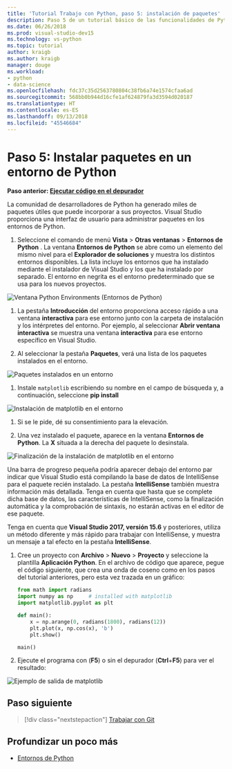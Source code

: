```yaml
---
title: 'Tutorial Trabajo con Python, paso 5: instalación de paquetes'
description: Paso 5 de un tutorial básico de las funcionalidades de Python en Visual Studio, en el que se muestran las características de Visual Studio para administrar paquetes en un entorno de Python.
ms.date: 06/26/2018
ms.prod: visual-studio-dev15
ms.technology: vs-python
ms.topic: tutorial
author: kraigb
ms.author: kraigb
manager: douge
ms.workload:
- python
- data-science
ms.openlocfilehash: fdc37c35d2563780804c38fb6a74e1574cfaa6ad
ms.sourcegitcommit: 568bb0b944d16cfe1af624879fa3d3594d020187
ms.translationtype: HT
ms.contentlocale: es-ES
ms.lasthandoff: 09/13/2018
ms.locfileid: "45546684"
---
```

# <a name="step-5-install-packages-in-your-python-environment"></a>Paso 5: Instalar paquetes en un entorno de Python

**Paso anterior: [Ejecutar código en el depurador](tutorial-working-with-python-in-visual-studio-step-04-debugging.md)**

La comunidad de desarrolladores de Python ha generado miles de paquetes útiles que puede incorporar a sus proyectos. Visual Studio proporciona una interfaz de usuario para administrar paquetes en los entornos de Python.

1. Seleccione el comando de menú **Vista** > **Otras ventanas** > **Entornos de Python** . La ventana **Entornos de Python** se abre como un elemento del mismo nivel para el **Explorador de soluciones** y muestra los distintos entornos disponibles. La lista incluye los entornos que ha instalado mediante el instalador de Visual Studio y los que ha instalado por separado. El entorno en negrita es el entorno predeterminado que se usa para los nuevos proyectos.

  ![Ventana Python Environments (Entornos de Python)](media/environments-default-view-blue.png)

1. La pestaña **Introducción** del entorno proporciona acceso rápido a una ventana **interactiva** para ese entorno junto con la carpeta de instalación y los intérpretes del entorno. Por ejemplo, al seleccionar **Abrir ventana interactiva** se muestra una ventana **interactiva** para ese entorno específico en Visual Studio.

1. Al seleccionar la pestaña **Paquetes**, verá una lista de los paquetes instalados en el entorno.

  ![Paquetes instalados en un entorno](media/environments-installed-packages-blue.png)

1. Instale `matplotlib` escribiendo su nombre en el campo de búsqueda y, a continuación, seleccione **pip install**

  ![Instalación de matplotlib en el entorno](media/environments-add-matplotlib1.png)

1. Si se le pide, dé su consentimiento para la elevación.

1. Una vez instalado el paquete, aparece en la ventana **Entornos de Python**. La **X** situada a la derecha del paquete lo desinstala.

  ![Finalización de la instalación de matplotlib en el entorno](media/environments-add-matplotlib2.png)

  Una barra de progreso pequeña podría aparecer debajo del entorno par indicar que Visual Studio está compilando la base de datos de IntelliSense para el paquete recién instalado. La pestaña **IntelliSense** también muestra información más detallada. Tenga en cuenta que hasta que se complete dicha base de datos, las características de IntelliSense, como la finalización automática y la comprobación de sintaxis, no estarán activas en el editor de ese paquete.

  Tenga en cuenta que **Visual Studio 2017, versión 15.6** y posteriores, utiliza un método diferente y más rápido para trabajar con IntelliSense, y muestra un mensaje a tal efecto en la pestaña **IntelliSense**.

1. Cree un proyecto con **Archivo** > **Nuevo** > **Proyecto** y seleccione la plantilla **Aplicación Python**. En el archivo de código que aparece, pegue el código siguiente, que crea una onda de coseno como en los pasos del tutorial anteriores, pero esta vez trazada en un gráfico:

    ```python
    from math import radians
    import numpy as np     # installed with matplotlib
    import matplotlib.pyplot as plt

    def main():
        x = np.arange(0, radians(1800), radians(12))
        plt.plot(x, np.cos(x), 'b')
        plt.show()

    main()
    ```

1. Ejecute el programa con (**F5**) o sin el depurador (**Ctrl**+**F5**) para ver el resultado:

  ![Ejemplo de salida de matplotlib](media/environments-add-matplotlib3.png)

## <a name="next-step"></a>Paso siguiente

> [!div class="nextstepaction"]
> [Trabajar con Git](tutorial-working-with-python-in-visual-studio-step-06-working-with-git.md)

## <a name="go-deeper"></a>Profundizar un poco más

- [Entornos de Python](managing-python-environments-in-visual-studio.md)
